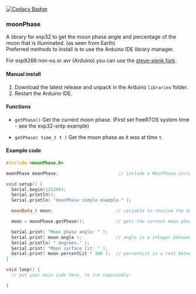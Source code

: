 [![Codacy Badge](https://api.codacy.com/project/badge/Grade/8bc0dca32db84bb5a3b762be8d48d2b3)](https://www.codacy.com/manual/CelliesProjects/moonPhase?utm_source=github.com&amp;utm_medium=referral&amp;utm_content=CelliesProjects/moonPhase&amp;utm_campaign=Badge_Grade)
### moonPhase

A library for esp32 to get the moon phase angle and percentage of the moon that is illuminated. (as seen from Earth)
<br>Preferred methods to install is to use the Arduino IDE library manager. 

For esp8266 non-os or avr (Arduino) you can use the [steve-sienk fork](https://github.com/steve-sienk/moonPhaser-avr).


#### Manual install

1. Download the latest release and unpack in the Arduino `libraries` folder.
2. Restart the Arduino IDE.

#### Functions

- `getPhase()` Get the current moon phase. (First set freeRTOS system time - see the esp32-sntp example)

- `getPhase( time_t t )` Get the moon phase as it was at time `t`.

#### Example code

```c++
#include <moonPhase.h>

moonPhase moonPhase;                       // include a MoonPhase instance

void setup() {
  Serial.begin(115200);
  Serial.println();
  Serial.println( "moonPhase simple example." );

  moonData_t moon;                        // variable to receive the data

  moon = moonPhase.getPhase();            // gets the current moon phase ( 1/1/1970 at 00:00:00 UTC )

  Serial.print( "Moon phase angle: " );
  Serial.print( moon.angle );             // angle is a integer between 0-360
  Serial.println( " degrees." );
  Serial.print( "Moon surface lit: " );
  Serial.print( moon.percentLit * 100 );  // percentLit is a real between 0-1
}

void loop() {
  // put your main code here, to run repeatedly:

}
```
